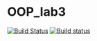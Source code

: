 # OOP_lab3
[![Build Status](https://travis-ci.org/leprik0n/OOP_lab3.svg?branch=lab3)](https://travis-ci.org/leprik0n/OOP_lab3)
[![Build status](https://ci.appveyor.com/api/projects/status/4b757bdb7ico54kg?svg=true)](https://ci.appveyor.com/project/leprik0n/oop-lab3)
